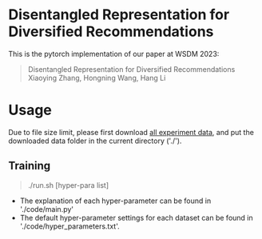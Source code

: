 # Disentangled Representation for Diversified Recommendations

This is the pytorch implementation of our paper at WSDM 2023:

> Disentangled Representation for Diversified Recommendations  
  Xiaoying Zhang, Hongning Wang, Hang Li


  # Usage
  Due to file size limit, please first download [all experiment data](https://1drv.ms/u/s!AjZsDFlDEQ-NgUyU6kEqkfLtBPad?e=S63cPG), and put the downloaded data folder in the current directory ('./').

  ## Training

  > ./run.sh [hyper-para list]

- The explanation of each hyper-parameter can be found in './code/main.py'
- The default hyper-parameter settings for each dataset can be found in  './code/hyper_parameters.txt'.
  


